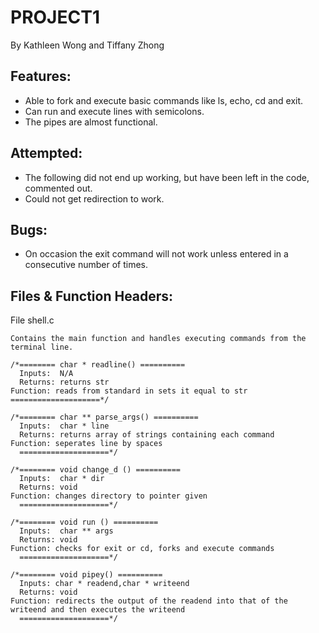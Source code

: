 # PROJECT1
By Kathleen Wong and Tiffany Zhong

## Features:
* Able to fork and execute basic commands like ls, echo, cd and exit.
* Can run and execute lines with semicolons. 
* The pipes are almost functional.
	
## Attempted:

* The following did not end up working, but have been left in the code, commented out.
* Could not get redirection to work.

## Bugs:

* On occasion the exit command will not work unless entered in a consecutive number of times.
	
## Files & Function Headers:

File shell.c
	
	Contains the main function and handles executing commands from the terminal line.
  
    /*======== char * readline() ==========
	  Inputs:  N/A
	  Returns: returns str
    Function: reads from standard in sets it equal to str
    ====================*/
  
    /*======== char ** parse_args() ==========
	  Inputs:  char * line
	  Returns: returns array of strings containing each command
    Function: seperates line by spaces
	  ====================*/
  
    /*======== void change_d () ==========
	  Inputs:  char * dir
	  Returns: void
    Function: changes directory to pointer given
	  ====================*/
  
    /*======== void run () ==========
	  Inputs:  char ** args
	  Returns: void
    Function: checks for exit or cd, forks and execute commands
	  ====================*/
  
    /*======== void pipey() ==========
	  Inputs: char * readend,char * writeend
	  Returns: void
    Function: redirects the output of the readend into that of the writeend and then executes the writeend
	  ====================*/
